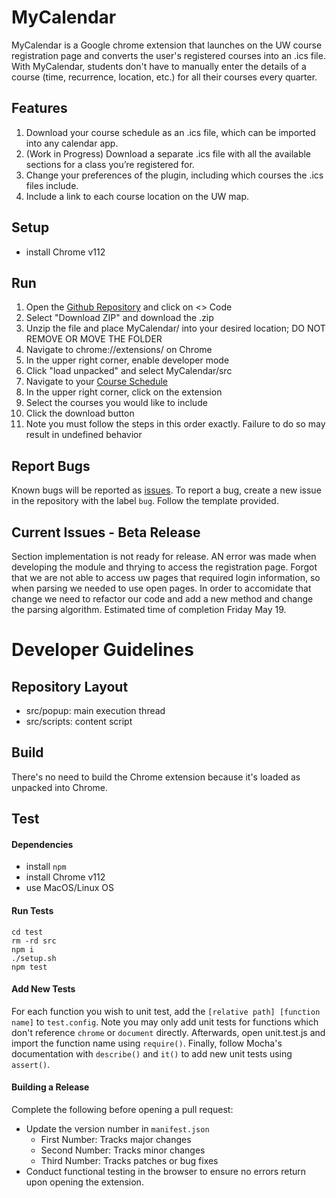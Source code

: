 # MyCalendar
MyCalendar is a Google chrome extension that launches on the UW course registration page and converts the user's registered courses into an .ics file. With MyCalendar, students don't have to manually enter the details of a course (time, recurrence, location, etc.) for all their courses every quarter.

## Features
1. Download your course schedule as an .ics file, which can be imported into any calendar app.
2. (Work in Progress) Download a separate .ics file with all the available sections for a class you’re registered for.
3. Change your preferences of the plugin, including which courses the .ics files include.
4. Include a link to each course location on the UW map.

## Setup
- install Chrome v112

## Run
1. Open the [Github Repository](https://github.com/randofan/MyCalendar) and click on <> Code
2. Select "Download ZIP" and download the .zip
3. Unzip the file and place MyCalendar/ into your desired location; DO NOT REMOVE OR MOVE THE FOLDER
4. Navigate to chrome://extensions/ on Chrome
5. In the upper right corner, enable developer mode
6. Click "load unpacked" and select MyCalendar/src
7. Navigate to your [Course Schedule](https://sdb.admin.uw.edu/sisStudents/uwnetid/schedule.aspx?Q=2)
8. In the upper right corner, click on the extension
9. Select the courses you would like to include
10. Click the download button
11. Note you must follow the steps in this order exactly. Failure to do so may result in undefined behavior

## Report Bugs
Known bugs will be reported as [issues](https://github.com/randofan/MyCalendar/issues?q=is%3Aopen+is%3Aissue+label%3Abug). To report a bug, create a new issue in the repository with the label ```bug```. Follow the template provided.

## Current Issues - Beta Release
Section implementation is not ready for release. AN error was made when developing the module and thrying to access the registration page. Forgot that we are not able to access uw pages that required login information, so when parsing we needed to use open pages. In order to accomidate that change we need to refactor our code and add a new method and change the parsing algorithm. Estimated time of completion Friday May 19. 


# Developer Guidelines

## Repository Layout
- src/popup: main execution thread
- src/scripts: content script

## Build
There's no need to build the Chrome extension because it's loaded as unpacked into Chrome.

## Test

#### Dependencies
- install ```npm```
- install Chrome v112
- use MacOS/Linux OS

#### Run Tests
```
cd test
rm -rd src
npm i
./setup.sh
npm test
```

#### Add New Tests
For each function you wish to unit test, add the ```[relative path] [function name]``` to ```test.config```. Note you may only add unit tests for functions which don't reference ```chrome``` or ```document``` directly. Afterwards, open unit.test.js and import the function name using ```require()```. Finally, follow Mocha's documentation with ```describe()``` and ```it()``` to add new unit tests using ```assert()```.

#### Building a Release
Complete the following before opening a pull request:
- Update the version number in ```manifest.json```
    - First Number: Tracks major changes
    - Second Number: Tracks minor changes
    - Third Number: Tracks patches or bug fixes
- Conduct functional testing in the browser to ensure no errors return upon opening the extension.
